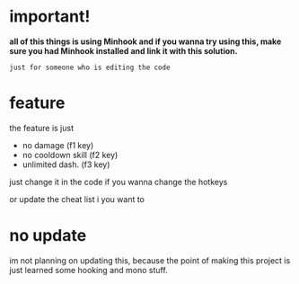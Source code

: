 # important!

**all of this things is using Minhook and if you wanna try using this, make sure you had Minhook installed and link it with this solution.**

`just for someone who is editing the code`


# feature

the feature is just 

  - no damage (f1 key)
  - no cooldown skill (f2 key)
  - unlimited dash. (f3 key)
  
just change it in the code if you wanna change the hotkeys

or update the cheat list i you want to


# no update

im not planning on updating this, because the point of making this project is just learned some hooking and mono stuff.
